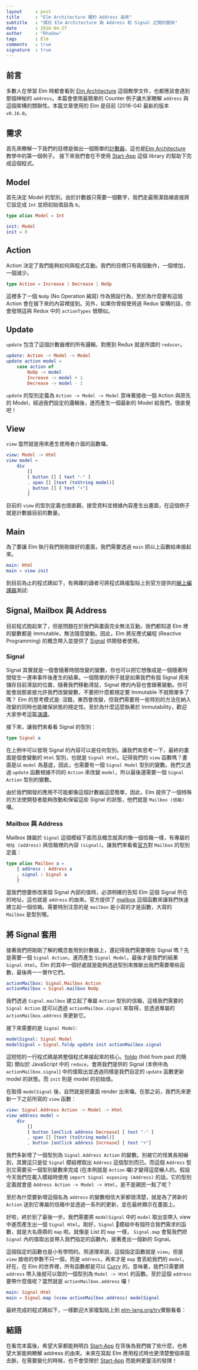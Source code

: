 ```yaml
---
layout     : post
title      : "Elm Architecture 裡的 Address 由來"
subtitle   : "探討 Elm Architecture 與 Address 和 Signal 之間的關係"
date       : 2016-04-27
author     : "Rhadow"
tags       : Elm
comments   : true
signature  : true
---
```


## 前言

多數人在學習 Elm 時都會看到 [Elm Architecture](https://github.com/evancz/elm-architecture-tutorial) 這個教學文件，也都應該會遇到那個神秘的 `address`。本篇會使用最簡單的 Counter 例子讓大家瞭解 `address` 與這個架構的關聯性。本篇文章使用的 Elm 是目前 (2016-04) 最新的版本 `v0.16.0`。

## 需求

首先來瞭解一下我們的目標是做出一個簡單的[計數器](http://evancz.github.io/elm-architecture-tutorial/examples/1.html)，這也是[Elm Architecture](https://github.com/evancz/elm-architecture-tutorial) 教學中的第一個例子。 接下來我們會在不使用 [Start-App](https://github.com/evancz/start-app) 這個 library 的幫助下完成這個程式。

## Model

首先決定 Model 的型別，由於計數器只需要一個數字，我們走最簡潔路線直接將它設定成 `Int` 並把初始值設為 `0`。

```elm
type alias Model = Int

init: Model
init = 0
```

## Action

Action 決定了我們能夠如何與程式互動。我們的目標只有兩個動作，一個增加，一個減少。

```elm
type Action = Increase | Decrease | NoOp
```

這裡多了一個 `NoOp` (No Operation 縮寫) 作為預設行為，至於為什麼要有這個 Action 會在接下來的內容裡提到。另外，如果你曾經使用過 Redux 架構的話，你會發現這與 Redux 中的 `actionTypes` 很類似。

## Update

`update` 包含了這個計數器裡的所有邏輯，對應到 Redux 就是所謂的 `reducer`。

```elm
update: Action -> Model -> Model
update action model =
    case action of
        NoOp -> model
        Increase -> model + 1
        Decrease -> model - 1
```

`update` 的型別定義為 `Action -> Model -> Model` 意味著接收一個 Action 與原先的 Model，經過我們設定的邏輯後，進而產生一個最新的 Model 給我們。很直覺吧！

## View

`view` 當然就是用來產生使用者介面的函數囉。

```elm
view: Model -> Html
view model =
    div
        []
        [ button [] [ text "-" ]
        , span [] [text (toString model)]
        , button [] [ text "+"]
        ]
```

目前的 `view` 的型別定義也很直觀，接受資料並根據內容產生出畫面，在這個例子就是計數器目前的數量。

## Main

為了要讓 Elm 執行我們剛剛做好的畫面，我們需要透過 `main` 把以上函數給串接起來。

```elm
main: Html
main = view init
```

到目前為止的程式碼如下，有興趣的讀者可將程式碼複製貼上到官方提供的[線上編譯器](http://elm-lang.org/try)測試:

<script src="https://gist.github.com/Rhadow/bd80cb378b3bcdcc4a00eb6678f6535f.js"></script>

## Signal, Mailbox 與 Address

目前程式跑起來了，但是問題在於我們與畫面完全無法互動。我們都知道 Elm 裡的變數都是 Immutable，無法隨意變動。因此，Elm 將反應式編程 (Reactive Programming) 的概念帶入並提供了 [Signal](http://package.elm-lang.org/packages/elm-lang/core/3.0.0/Signal) 供開發者使用。

### Signal

Signal 其實就是一個會隨著時間改變的變數，你也可以把它想像成是一個隨著時間發生一連串事件後產生的結果。一個簡單的例子就是如果我們有個 Signal 用來儲存目前滑鼠的位置，隨著我們移動滑鼠，Signal 裡的內容也會跟著變動。你可能會說那直接允許我們改變變數，不要把什麼都規定要 Immutable 不就簡單多了嗎？ Elm 的思考模式是: 沒錯，東西會改變，但我們需要用一些特別的方法在納入改變的同時也能確保狀態的穩定性。至於為什麼這麼執著於 Immutability，歡迎大家參考這篇[演講](https://www.youtube.com/watch?v=I7IdS-PbEgI)。


接下來，讓我們來看看 Signal 的型別：

```elm
type Signal a
```

在上例中可以發現 Signal 的內容可以是任何型別。讓我們來思考一下，最終的畫面是個會變動的 `Html` 型別，也就是 `Signal Html`。記得我們的 `view` 函數嗎？畫面是以 `model` 為基底，因此，也需要有一個 `Signal Model` 型別的變數。我們又透過 `update` 函數根據不同的 `Action` 來改變 `model`，所以最後還需要一個 `Signal Action` 型別的變數。


由於我們開發的應用不可能都像這個計數器這麼簡單，因此，Elm 提供了一個特殊的方法使開發者能夠改動和保留這些 Signal 的狀態，他們就是 `Mailbox (信箱)` 囉。

### Mailbox 與 Address

Mailbox 隸屬於 `Signal` 這個模組下面而且概念就真的像一個信箱一樣，有專屬的`地址 (address)` 與信箱裡的內容 `(signal)`。讓我們來看看[官方](http://package.elm-lang.org/packages/elm-lang/core/3.0.0/Signal#Mailbox)對 `Mailbox` 的型別定義：

```elm
type alias Mailbox a =
    { address : Address a
    , signal : Signal a
    }
```

當我們想要修改某個 Signal 內部的值時，必須明確的告知 Elm 這個 Signal 所在的地址，這也就是 `address` 的由來。官方提供了 [mailbox](http://package.elm-lang.org/packages/elm-lang/core/3.0.0/Signal#mailbox) 這個函數來讓我們快速建立起一個信箱。需要特別注意的是 `mailbox` 是小寫的才是函數，大寫的 `Mailbox` 是型別喔。

## 將 Signal 套用

接著我們把剛剛了解的概念套用到計數器上，還記得我們需要哪些 Signal 嗎？先是需要一個 `Signal Action`，進而產生 `Signal Model`，最後才是我們的結果 `Signal Html`。Elm 的其中一個好處就是能夠透過型別來推斷出我們需要哪些函數，最後再一一實作它們。

```elm
actionMailbox: Signal.Mailbox Action
actionMailbox = Signal.mailbox NoOp
```

我們透過 `Signal.mailbox` 建立起了專屬 `Action` 型別的信箱，這樣我們需要的 `Signal Action` 就可以透過 `actionMailbox.signal` 來取得，並透過專屬的 `actionMailbox.address` 來更新它。


接下來需要的是 `Signal Model`:

```elm
modelSignal: Signal Model
modelSignal = Signal.foldp update init actionMailbox.signal
```

這短短的一行程式碼是將整個程式串接起來的核心。[foldp](http://package.elm-lang.org/packages/elm-lang/core/3.0.0/Signal#foldp) (fold from past 的簡寫) 類似於 JavaScript 中的 `reduce`，會將我們提供的 Signal (本例中為 `actionMailbox.signal`) 中的值取出並透過同樣是我們自定的 `update` 函數更新 model 的狀態。而 `init` 則是 model 的初始值。


在取得 `modelSignal` 後，自然就是把畫面 render 出來囉。在那之前，我們先來更新一下之前所寫的 `view` 函數：

```elm
view: Signal.Address Action -> Model -> Html
view address model =
    div
        []
        [ button [onClick address Decrease] [ text "-" ]
        , span [] [text (toString model)]
        , button [onClick address Increase] [ text "+"]
```

我們多新增了一個型別為 `Signal.Address Action` 的變數。別被它的怪異長相嚇到，其實這只是從 `Signal` 模組裡取出 `Address` 這個型別而已。而這個 `Address` 型別又需要另一個型別變數來完成 (在本例就是 `Action` 囉)才變得這麼嚇人的。假設今天我們在載入模組時使用 `import Signal exposing (Address)` 的話，它的型別定義就會是 `Address Action -> Model -> Html`，是不是親民一點了呢？

至於為什麼要新增這個名為 `address` 的變數相信大家都很清楚，就是為了將新的 `Action` 送到它專屬的信箱中並透過一系列的更新，並在最終顯示在畫面上。

好啦，終於到了最後一步。我們需要將 `modelSignal` 中的 `model` 取出並帶入 view 中進而產生出一個 `Signal Html`。剛好，`Signal` 模組中有個符合我們需求的函數，就是大名鼎鼎的 `map` 啦。就像是 List 的 `map` 一樣， `Signal.map` 會幫我們把 `Signal` 內的值取出並帶入我們指定的函數內，接著產出一個新的 Signal。

這個指定的函數也是小有學問的。照道理來說，這個指定函數就是 `view`，但是 `view` 接收的參數不只一個，而是 `address`，再來才是 `map` 會丟給我們的 `model`。好在，在 Elm 的世界裡，所有函數都是可以 [Curry](http://www.sitepoint.com/currying-in-functional-javascript/) 的。意味著，我們只需要將 `address` 帶入後就可以取的一個型別為 `Model -> Html` 的函數。至於這個 `address` 要帶什麼值呢？當然就是 `actionMailbox.address` 囉！

```elm
main: Signal Html
main = Signal.map (view actionMailbox.address) modelSignal
```

最終完成的程式碼如下，一樣歡迎大家複製貼上到 [elm-lang.org/try](elm-lang.org/try)實驗看看：

<script src="https://gist.github.com/Rhadow/bd80cb378b3bcdcc4a00eb6678f6535f.js"></script>

## 結語

在看完本篇後，希望大家都能夠明白 [Start-App](https://github.com/evancz/start-app) 在背後為我們做了些什麼，也希望大家能夠瞭解 address 的由來。未來在寫起 Elm 應用程式時也更清楚整個來龍去脈，在需要變化的時候，也不會受限於 [Start-App](https://github.com/evancz/start-app) 而能夠更靈活的發揮！
